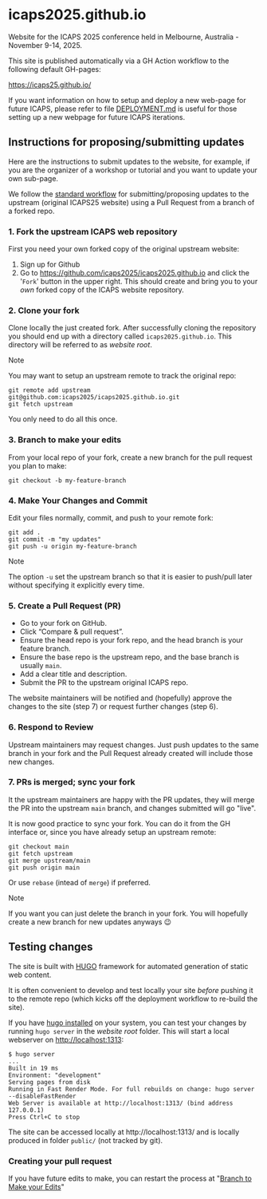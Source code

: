 # icaps2025.github.io

Website for the ICAPS 2025 conference held in Melbourne, Australia - November 9-14, 2025.

This site is published automatically via a GH Action workflow to the following default GH-pages:

<https://icaps25.github.io/>

If you want information on how to setup and deploy a new web-page for future ICAPS, please refer to file [DEPLOYMENT.md](DEPLOYMENT.md) is useful for those setting up a new webpage for future ICAPS iterations.

## Instructions for proposing/submitting updates

Here are the instructions to submit updates to the website, for example, if you are the organizer of a workshop or tutorial and you want to update your own sub-page.

We follow the [standard workflow](https://docs.github.com/en/pull-requests/collaborating-with-pull-requests/proposing-changes-to-your-work-with-pull-requests/creating-a-pull-request-from-a-fork) for submitting/proposing updates to the upstream (original ICAPS25 website) using a Pull Request from a branch of a forked repo.

### 1. Fork the upstream ICAPS web repository

First you need your own forked copy of the original upstream website:

1. Sign up for Github
2. Go to <https://github.com/icaps2025/icaps2025.github.io> and click the '`Fork`' button in the upper right. This should create and bring you to your _own_ forked copy of the ICAPS website repository.

### 2. Clone your fork

Clone locally the just created fork. After successfully cloning the repository you should end up with a directory called `icaps2025.github.io`. This directory will be referred to as _website root_.

> [!NOTE]
> You may want to setup an upstream remote to track the original repo:
>
> ```shell
> git remote add upstream git@github.com:icaps2025/icaps2025.github.io.git
> git fetch upstream
> ```

You only need to do all this once.

### 3. Branch to make your edits

From your local repo of your fork, create a new branch for the pull request you plan to make:

```shell
git checkout -b my-feature-branch
```

### 4. Make Your Changes and Commit

Edit your files normally, commit, and push to your remote fork:

```shell
git add .
git commit -m "my updates"
git push -u origin my-feature-branch
```

> [!NOTE]
> The option `-u` set the upstream branch so that it is easier to push/pull later without specifying it explicitly every time.

### 5. Create a Pull Request (PR)

* Go to your fork on GitHub.
* Click “Compare & pull request”.
* Ensure the head repo is your fork repo, and the head branch is your feature branch.
* Ensure the base repo is the upstream repo, and the base branch is usually `main`.
* Add a clear title and description.
* Submit the PR to the upstream original ICAPS repo.

The website maintainers will be notified and (hopefully) approve the changes to the site (step 7) or request further changes (step 6).

### 6. Respond to Review

Upstream maintainers may request changes. Just push updates to the same branch in your fork and the Pull Request already created will include those new changes.

### 7. PRs is merged; sync your fork

It the upstream maintainers are happy with the PR updates, they will merge the PR into the upstream `main` branch, and changes submitted will go "live".

It is now good practice to sync your fork. You can do it from the GH interface or, since you have already setup an upstream remote:

```shell
git checkout main
git fetch upstream
git merge upstream/main
git push origin main
```

Or use `rebase` (intead of `merge`) if preferred.

> [!NOTE]
> If you want you can just delete the branch in your fork. You will hopefully create a new branch for new updates anyways 😉

## Testing changes

The site is built with [HUGO](https://gohugo.io) framework for automated generation of static web content.

It is often convenient to develop and test locally your site _before_ pushing it to the remote repo (which kicks off the deployment workflow to re-build the site).

If you have [hugo installed](https://gohugo.io/getting-started/installing) on your system, you can test  your changes by running `hugo server` in the _website root_ folder. This will start a local webserver on <http://localhost:1313>:

```shell
$ hugo server
...
Built in 19 ms
Environment: "development"
Serving pages from disk
Running in Fast Render Mode. For full rebuilds on change: hugo server --disableFastRender
Web Server is available at http://localhost:1313/ (bind address 127.0.0.1)
Press Ctrl+C to stop
```

The site can be accessed locally at http://localhost:1313/ and is locally produced in folder `public/` (not tracked by git).

### Creating your pull request

If you have future edits to make, you can restart the process at "[Branch to Make your Edits](https://github.com/icaps2025/icaps2025.github.io#branch-to-make-your-edits)"
